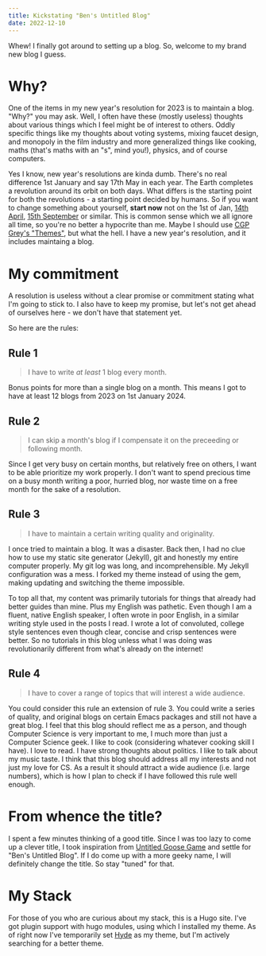 ```yaml
---
title: Kickstating "Ben's Untitled Blog"
date: 2022-12-10
---
```


Whew! I finally got around to setting up a blog. So, welcome to my brand new
blog I guess.

# Why?

One of the items in my new year's resolution for 2023 is to maintain a blog.
"Why?" you may ask. Well, I often have these (mostly useless) thoughts about
various things which I feel might be of interest to others. Oddly specific
things like my thoughts about voting systems, mixing faucet design, and monopoly
in the film industry and more generalized things like cooking, maths (that's
maths with an "s", mind you!), physics, and of course computers.

Yes I know, new year's resolutions are kinda dumb. There's no real difference
1st January and say 17th May in each year. The Earth completes a revolution
around its orbit on both days. What differs is the starting point for both the
revolutions - a starting point decided by humans. So if you want to change
something about yourself, **start now** not on the 1st of Jan, 
[14th April](https://en.wikipedia.org/wiki/Vishu), 
[15th September](https://en.wikipedia.org/wiki/Rosh_Hashanah) or similar. This
is common sense which we all ignore all time, so you're no better a hypocrite
than me. Maybe I should use [CGP Grey's "Themes"](https://youtu.be/NVGuFdX5guE),
but what the hell. I have a new year's resolution, and it includes maintaing a
blog.

# My commitment

A resolution is useless without a clear promise or commitment stating what I'm
going to stick to. I also have to keep my promise, but let's not get ahead
of ourselves here - we don't have that statement yet.

So here are the rules:

## Rule 1

> I have to write *at least* 1 blog every month.

Bonus points for more than a single blog on a month. This means I got to have at
least 12 blogs from 2023 on 1st January 2024.

## Rule 2

> I can skip a month's blog if I compensate it on the preceeding or following month.

Since I get very busy on certain months, but relatively free on others, I want
to be able prioritize my work properly. I don't want to spend precious time on a
busy month writing a poor, hurried blog, nor waste time on a free month for the
sake of a resolution.

## Rule 3

> I have to maintain a certain writing quality and originality.

I once tried to maintain a blog. It was a disaster. Back then, I had no clue how
to use my static site generator (Jekyll), git and honestly my entire computer properly.
My git log was long, and incomprehensible. My Jekyll configuration was a mess. I
forked my theme instead of using the gem, making updating and switching the
theme impossible.

To top all that, my content was primarily tutorials for things that already had
better guides than mine. Plus my English was pathetic. Even though I am a fluent,
native English speaker, I often wrote in poor English, in a similar writing
style used in the posts I read. I wrote a lot of convoluted, college style
sentences even though clear, concise and crisp sentences were better. So no
tutorials in this blog unless what I was doing was revolutionarily different
from what's already on the internet!

## Rule 4

> I have to cover a range of topics that will interest a wide audience.

You could consider this rule an extension of rule 3. You could write a series of
quality, and original blogs on certain Emacs packages and still not have a great
blog. I feel that this blog should reflect me as a person, and though Computer
Science is very important to me, I much more than just a Computer Science geek.
I like to cook (considering whatever cooking skill I have). I love to read. I
have strong thoughts about politics. I like to talk about my music taste. I
think that this blog should address all my interests and not just my love for
CS. As a result it should attract a wide audience (i.e. large numbers), which is
how I plan to check if I have followed this rule well enough.

# From whence the title?

I spent a few minutes thinking of a good title. Since I was too lazy to come up
a clever title, I took inspiration from [Untitled Goose Game](https://goose.game/) 
and settle for "Ben's Untitled Blog". If I do come up with a more geeky name, I
will definitely change the title. So stay "tuned" for that.

# My Stack

For those of you who are curious about my stack, this is a Hugo site. I've got
plugin support with hugo modules, using which I installed my theme. As of right
now I've temporarily set [Hyde](https://github.com/spf13/hyde) as my theme, but
I'm actively searching for a better theme.
